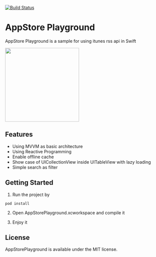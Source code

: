 [![Build Status](https://travis-ci.com/keyfun/appstore-playground.svg?branch=master)](https://travis-ci.com/keyfun/appstore-playground)

# AppStore Playground

AppStore Playground is a sample for using itunes rss api in Swift

<img src="https://github.com/keyfun/appstore-playground/blob/master/demo.gif" width="240" />

## Features

* Using MVVM as basic architecture
* Using Reactive Programming
* Enable offline cache
* Show case of UICollectionView inside UITableView with lazy loading
* Simple search as filter


## Getting Started

1. Run the project by

```
pod install
```

2. Open AppStorePlayground.xcworkspace and compile it 

3. Enjoy it

## License
AppStorePlayground is available under the MIT license.